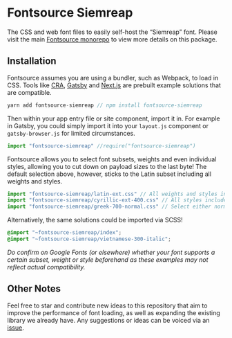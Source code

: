 # Fontsource Siemreap

The CSS and web font files to easily self-host the “Siemreap” font. Please visit the main [Fontsource monorepo](https://github.com/DecliningLotus/fontsource) to view more details on this package.

## Installation

Fontsource assumes you are using a bundler, such as Webpack, to load in CSS. Tools like [CRA](https://create-react-app.dev/), [Gatsby](https://www.gatsbyjs.org/) and [Next.js](https://nextjs.org/) are prebuilt example solutions that are compatible.

```javascript
yarn add fontsource-siemreap // npm install fontsource-siemreap
```

Then within your app entry file or site component, import it in. For example in Gatsby, you could simply import it into your `layout.js` component or `gatsby-browser.js` for limited circumstances.

```javascript
import "fontsource-siemreap" //require("fontsource-siemreap")
```

Fontsource allows you to select font subsets, weights and even individual styles, allowing you to cut down on payload sizes to the last byte! The default selection above, however, sticks to the Latin subset including all weights and styles.

```javascript
import "fontsource-siemreap/latin-ext.css" // All weights and styles included.
import "fontsource-siemreap/cyrillic-ext-400.css" // All styles included.
import "fontsource-siemreap/greek-700-normal.css" // Select either normal or italic.
```

Alternatively, the same solutions could be imported via SCSS!

```scss
@import "~fontsource-siemreap/index";
@import "~fontsource-siemreap/vietnamese-300-italic";
```

_Do confirm on Google Fonts (or elsewhere) whether your font supports a certain subset, weight or style beforehand as these examples may not reflect actual compatibility._

## Other Notes

Feel free to star and contribute new ideas to this repository that aim to improve the performance of font loading, as well as expanding the existing library we already have. Any suggestions or ideas can be voiced via an [issue](https://github.com/DecliningLotus/fontsource/issues).
